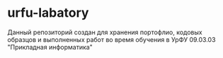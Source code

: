 # urfu-labatory

Данный репозиторий создан для хранения портофлио, кодовых образцов и выполненных работ во время обучения в УрФУ 09.03.03 "Прикладная информатика"

